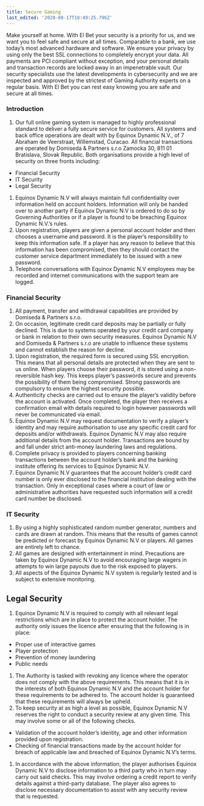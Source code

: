 ```yaml
---
title: Secure Gaming
last_edited: '2020-08-17T18:49:25.796Z'
---
```


Make yourself at home. With El Bet your security is a priority for us, and we want you to feel safe and secure at all times. Comparable to a bank, we use today’s most advanced hardware and software. We ensure your privacy by using only the best SSL connections to completely encrypt your data. All payments are PCI compliant without exception, and your personal details and transaction records are locked away in an impenetrable vault.
Our security specialists use the latest developments in cybersecurity and we are inspected and approved by the strictest of Gaming Authority experts on a regular basis. With El Bet you can rest easy knowing you are safe and secure at all times.

### Introduction
1. Our full online gaming system is managed to highly professional standard to deliver a fully secure service for customers. All systems and back office operations are dealt with by Equinox Dynamic N.V., of 7 Abraham de Veerstraat, Willemstad, Curacao. All financial transactions are operated by Domiseda & Partners s.r.o Zamocka 30, 811 01 Bratislava, Slovak Republic.
Both organisations provide a high level of security on three fronts including:
* Financial Security
* IT Security
* Legal Security
1. Equinox Dynamic N.V will always maintain full confidentiality over information held on account holders. Information will only be handed over to another party if Equinox Dynamic N.V is ordered to do so by Governing Authorities or if a player is found to be breaching Equinox Dynamic N.V.’s rules.
1. Upon registration, players are given a personal account holder and then chooses a username and password. It is the player’s responsibility to keep this information safe. If a player has any reason to believe that this information has been compromised, then they should contact the customer service department immediately to be issued with a new password.
1. Telephone conversations with Equinox Dynamic N.V employees may be recorded and internet communications with the support team are logged.

### Financial Security

1. All payment, transfer and withdrawal capabilities are provided by Domiseda & Partners s.r.o.
1. On occasion, legitimate credit card deposits may be partially or fully declined. This is due to systems operated by your credit card company or bank in relation to their own security measures. Equinox Dynamic N.V and Domiseda & Partners s.r.o are unable to influence these systems and cannot establish the reason for decline.
1. Upon registration, the required form is secured using SSL encryption. This means that all personal details are protected when they are sent to us online. When players choose their password, it is stored using a non-reversible hash key. This keeps player’s passwords secure and prevents the possibility of them being compromised. Strong passwords are compulsory to ensure the highest security possible.
1. Authenticity checks are carried out to ensure the player’s validity before the account is activated. Once completed, the player then receives a confirmation email with details required to login however passwords will never be communicated via email.
1. Equinox Dynamic N.V may request documentation to verify a player’s identity and may require authorisation to use any specific credit card for deposits and/or withdrawals. Equinox Dynamic N.V may also require additional details from the account holder. Transactions are bound by and fall under strict anti-money laundering laws and regulations.
1. Complete privacy is provided to players concerning banking transactions between the account holder’s bank and the banking institute offering its services to Equinox Dynamic N.V.
1. Equinox Dynamic N.V guarantees that the account holder’s credit card number is only ever disclosed to the financial institution dealing with the transaction. Only in exceptional cases where a court of law or administrative authorities have requested such information will a credit card number be disclosed.

### IT Security

1. By using a highly sophisticated random number generator, numbers and cards are drawn at random. This means that the results of games cannot be predicted or forecast by Equinox Dynamic N.V or players. All games are entirely left to chance.
1. All games are designed with entertainment in mind. Precautions are taken by Equinox Dynamic N.V to avoid encouraging large wagers in attempts to win large payouts due to the risk exposed to players.
1. All aspects of the Equinox Dynamic N.V system is regularly tested and is subject to extensive monitoring.

## Legal Security
1. Equinox Dynamic N.V is required to comply with all relevant legal restrictions which are in place to protect the account holder. The authority only issues the licence after ensuring that the following is in place:
* Proper use of interactive games
* Player protection
* Prevention of money laundering
* Public needs
1. The Authority is tasked with revoking any licence where the operator does not comply with the above requirements. This means that it is in the interests of both Equinox Dynamic N.V and the account holder for these requirements to be adhered to. The account holder is guaranteed that these requirements will always be upheld.
1. To keep security at as high a level as possible, Equinox Dynamic N.V reserves the right to conduct a security review at any given time. This may involve some or all of the following checks.
* Validation of the account holder’s identity, age and other information provided upon registration.
* Checking of financial transactions made by the account holder for breach of applicable law and breached of Equinox Dynamic N.V’s terms.
1. In accordance with the above information, the player authorises Equinox Dynamic N.V to disclose information to a third party who in turn may carry out said checks. This may involve ordering a credit report to verify details against a third-party database. The player also agrees to disclose necessary documentation to assist with any security review that is requested.
